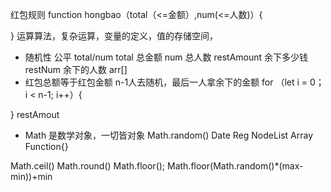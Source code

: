 红包规则
function hongbao（total（<=金额）,num(<=人数)）{

}
运算算法，复杂运算，变量的定义，值的存储空间，
- 随机性
 公平  total/num
 total 总金额 num 总人数
 restAmount 余下多少钱
 restNum 余下的人数
 arr[] 
 - 红包总额等于红包金额
 n-1人去随机，最后一人拿余下的金额
 for （let i = 0； i < n-1; i++）{

 }
 restAmout


 - Math 是数学对象，一切皆对象
 Math.random() Date Reg NodeList Array Function{}

 Math.ceil()  Math.round()   Math.floor();
 Math.floor(Math.random()*(max-min))+min